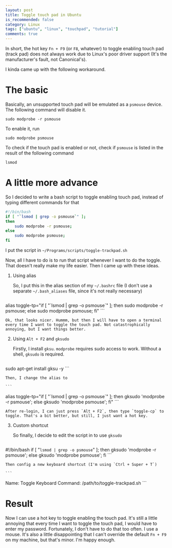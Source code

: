 ```yaml
---
layout: post
title: Toggle touch pad in Ubuntu
is_recommended: false
category: Linux
tags: ["ubuntu", "linux", "touchpad", "tutorial"]
comments: true
---
```


In short, the hot key `Fn + F9` (or `F8`, whatever) to toggle enabling touch pad (track pad) does not always work due to Linux's poor driver support (It's the manufacturer's fault, not Canonical's).

I kinda came up with the following workaround.

# The basic

Basically, an unsupported touch pad will be emulated as a `psmouse` device. The following command will disable it.

```
sudo modprobe -r psmouse
```

To enable it, run

```
sudo modprobe psmouse
```

To check if the touch pad is enabled or not, check if `psmouse` is listed in the result of the following command

```
lsmod
```

# A little more advance

So I decided to write a bash script to toggle enabling touch pad, instead of typing different commands for that

``` sh
#!/bin/bash
if [ "`lsmod | grep -o psmouse`" ];
then
    sudo modprobe -r psmouse;
else
    sudo modprobe psmouse;
fi
```

I put the script in `~/Programs/scripts/toggle-trackpad.sh`

Now, all I have to do is to run that script whenever I want to do the toggle. That doesn't really make my life easier. Then I came up with these ideas.

1. Using alias

    So, I put this in the alias section of my `~/.bashrc` file (I don't use a separate `~/.bash_aliases` file, since it's not really necessary)

    ``` sh
alias toggle-tp="if [ \"\`lsmod | grep -o psmouse\`\" ]; then sudo modprobe -r psmouse; else sudo modprobe psmouse; fi"
    ```

    Ok, that looks nicer. Hummm, but then I will have to open a terminal every time I want to toggle the touch pad. Not catastrophically annoying, but I want things better.

2. Using `Alt + F2` and `gksudo`

    Firstly, I install `gksu`. `modprobe` requires sudo access to work. Without a shell, `gksudo` is required.

    ```
sudo apt-get install gksu -y
    ```

    Then, I change the alias to

    ```
alias toggle-tp="if [ \"\`lsmod | grep -o psmouse\`\" ]; then gksudo 'modprobe -r psmouse'; else gksudo 'modprobe psmouse'; fi"
    ```

    After re-login, I can just press `Alt + F2`, then type `toggle-cp` to toggle. That's a bit better, but still, I just want a hot key.

3. Custom shortcut

    So finally, I decide to edit the script in to use `gksudo`

    ``` sh
#!/bin/bash
if [ "`lsmod | grep -o psmouse`" ];
then
    gksudo 'modprobe -r psmouse';
else
    gksudo 'modprobe psmouse';
fi
    ```

    Then config a new keyboard shortcut (I'm using `Ctrl + Super + T`)

    ```
Name: Toggle Keyboard
Command: /path/to/toggle-trackpad.sh
    ```

# Result

Now I can use a hot key to toggle enabling the touch pad. It's still a little annoying that every time I want to toggle the touch pad, I would have to enter my password. Fortunately, I don't have to do that too often. I use a mouse. It's also a little disappointing that I can't override the default `Fn + F9` on my machine, but that's minor. I'm happy enough.
